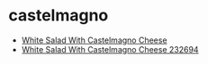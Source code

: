 # castelmagno

 * [White Salad With Castelmagno Cheese](../../index/w/white-salad-with-castelmagno-cheese-232694.json)
 * [White Salad With Castelmagno Cheese 232694](../../index/w/white-salad-with-castelmagno-cheese-232694.json)
